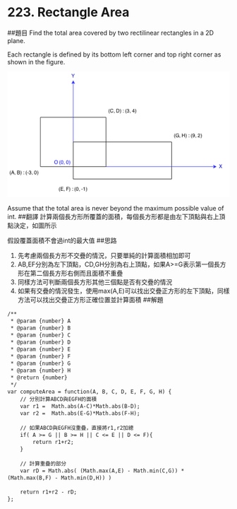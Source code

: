 ﻿# 223. Rectangle Area

##題目
Find the total area covered by two rectilinear rectangles in a 2D plane.
  
Each rectangle is defined by its bottom left corner and top right corner as shown in the figure.
  
![](/picture/223.png)
  
Assume that the total area is never beyond the maximum possible value of int.
##翻譯
計算兩個長方形所覆蓋的面積，每個長方形都是由左下頂點與右上頂點決定，如圖所示
    
假設覆蓋面積不會過int的最大值
##思路
1. 先考慮兩個長方形不交疊的情況，只要單純的計算面積相加即可
2. AB,EF分別為左下頂點，CD,GH分別為右上頂點，如果A>=G表示第一個長方形在第二個長方形右側而且面積不重疊
3. 同樣方法可判斷兩個長方形其他三個點是否有交疊的情況
4. 如果有交疊的情況發生，使用max(A,E)可以找出交疊正方形的左下頂點，同樣方法可以找出交疊正方形正確位置並計算面積 
##解題
```
/**
 * @param {number} A
 * @param {number} B
 * @param {number} C
 * @param {number} D
 * @param {number} E
 * @param {number} F
 * @param {number} G
 * @param {number} H
 * @return {number}
 */
var computeArea = function(A, B, C, D, E, F, G, H) {
    // 分別計算ABCD與EGFH的面積
    var r1 =  Math.abs(A-C)*Math.abs(B-D);
    var r2 =  Math.abs(E-G)*Math.abs(F-H);
    
    // 如果ABCD與EGFH沒重疊，直接將r1,r2加總
    if( A >= G || B >= H || C <= E || D <= F){
        return r1+r2;
    }
    
    // 計算重疊的部分
    var rD = Math.abs( (Math.max(A,E) - Math.min(C,G)) * (Math.max(B,F) - Math.min(D,H)) )

    return r1+r2 - rD;
};
```
